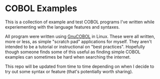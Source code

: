 # COBOL Examples 
This is a collection of example and test COBOL programs I've written while experiementing with the language features and syntaxes.

All program were written using [GnuCOBOL](https://gnucobol.sourceforge.io/) in Linux. These were all written, more or less, as simple "scratch pad" applications 
for myself. They aren't intended to be a tutorial or instructional on "best practices". Hopefully though someone 
finds some of this useful as finding simple COBOL examples can sometimes be hard when searching the internet. 

This repo will be updated from time to time depending on when I decide to try out some syntax or feature (that's
 potentially worth sharing).


